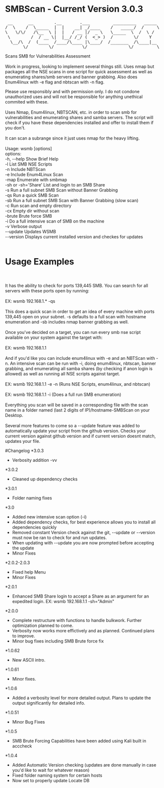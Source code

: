 # SMBScan - Current Version 3.0.3

<pre>
 __      __        .__       .___         _________   _____ __________ 
/  \    /  \_____  |  |    __| _/____    /   _____/  /     \\______   \
\   \/\/   /\__  \ |  |   / __ |/  _ \   \_____  \  /  \ /  \|    |  _/
 \        /  / __ \|  |__/ /_/ (  <_> )  /        \/    Y    \    |   \
  \__/\  /  (____  /____/\____ |\____/  /_______  /\____|__  /______  /
       \/        \/           \/                \/         \/       \/ 
</pre>


Scans SMB for Vulnerabilities Assessment
<br />
<br />
Work in progress, looking to implement several things still.
Uses nmap but packages all the NSE scans in one script for quick assessment as well as enumerating shares/smb servers and banner grabbing.
Also does Enum4linux with -e flag and nbtscan with -n flag.

Please use responsibly and with permission only.  I do not condone unauthorized uses and will not be responsible for anything unethical commited with these.
<br />
<br />
Uses Nmap, Enum4linux, NBTSCAN, etc. in order to scan smb for vulnerabilities and enumerating shares and samba servers.  The script will check if you have these dependencies installed and offer to install them if you don't.
<br />
<br />
It can scan a subrange since it just uses nmap for the heavy lifting.
<br />
<br />
Usage: wsmb <target> [options]
<br />
options:
<br />
-h, --help                    Show Brief Help
<br />
-l                            List SMB NSE Scripts
<br />
-n                            Include NBTScan
<br />
-e                            Include Enum4Linux Scan
<br />
-map                          Enumerate with smbmap
<br />
-sh or -sh='Share'            List and login to an SMB Share
<br />
-s                            Run a full subnet SMB Scan without Banner Grabbing
<br />
-qs                           Run a quick SMB Scan
<br />
-sb                           Run a full subnet SMB Scan with Banner Grabbing (slow scan)
<br />
-c                            Run scan and empty directory
<br />
-cx                           Empty dir without scan
<br />
-brute                        Brute force SMB
<br />
-i                            Do a full intensive scan of SMB on the machine
<br />
-v                            Verbose output
<br />
--update                      Updates WSMB
<br />
--version                     Displays current installed version and checkes for updates
<br />
<br />
# Usage Examples
<br />
<br />
It has the ability to check for ports 139,445 SMB.  You can search for all servers with these ports open by running:
<br />
<br />
EX: wsmb 192.168.1.* -qs
<br />
<br />
This does a quick scan in order to get an idea of every machine with ports 139,445 open on your subnet.  -s defaults to a full scan with hostname enumeration and -sb includes nmap banner grabbing as well.
<br />
<br />
Once you've decided on a target, you can run every smb nse script available on your system against the target with:
<br />
<br />
EX: wsmb 192.168.1.1
<br />
<br />
And if you'd like you can include enum4linux with -e and an NBTScan with -n.  An intensive scan can be run with -i, doing enum4linux, nbtscan, banner grabbing, and enumerating all samba shares (by checking if anon login is allowed) as well as running all NSE scripts against target.
<br />
<br />
EX: wsmb 192.168.1.1 -e -n (Runs NSE Scripts, enum4linux, and nbtscan)
<br />
<br />
EX: wsmb 192.168.1.1 -i (Does a full run SMB enumeration)
<br />
<br />
Everything you scan will be saved in a corresponding file with the scan name in a folder named (last 2 digits of IP)/hostname-SMBScan on your Desktop.
<br />
<br />
Several more features to come so a --update feature was added to automatically update your script from the github version.  Checks your current version against github version and if current version doesnt match, updates your file.

#Changelog
*3.0.3
<ul>
<li> Verbosity addition -vv</li>
</ul>

*3.0.2
<ul>
<li> Cleaned up dependency checks</li>
</ul>

*3.0.1
<ul>
<li> Folder naming fixes</li>
</ul>

*3.0
<ul>
<li> Added new intensive scan option (-i)</li>
<li> Added dependency checks, for best experience allows you to install all dependencies quickly</li>
<li> Removed constant Version check against the git, --update or --version must now be ran to check for and run updates.</li>
<li> When updating with --update you are now prompted before accepting the update</li>
<li> Minor Fixes</li>
</ul>

*2.0.2-2.0.3
<ul>
<li> Fixed help Menu</li>
<li> Minor Fixes</li>
</ul>

*2.0.1
<ul>
<li> Enhanced SMB Share login to accept a Share as an argument for an expedited login.  EX: wsmb 192.168.1.1 -sh="Admin"</li>
</ul>

*2.0.0
<ul>
<li> Complete restructure with functions to handle bulkwork. Further optimization planned to come.</li>
<li> Verbosity now works more effictively and as planned.  Continued plans to improve.</li>
<li> Minor bug fixes including SMB Brute force fix</li>
</ul>

*1.0.62
<ul>
<li> New ASCII intro.</li>
</ul>

*1.0.61
<ul>
<li> Minor fixes.</li>
</ul>

*1.0.6
<ul>
<li> Added a verbosity level for more detailed output.  Plans to update the output significantly for detailed info.</li>
</ul>

*1.0.51
<ul>
<li> Minor Bug Fixes</li>
</ul>

*1.0.5
<ul>
<li> SMB Brute Forcing Capabilities have been added using Kali built in acccheck</li>
</ul>

*1.0.4 
<ul>
<li>Added Automatic Version checking (updates are done manually in case you'd like to wait for whatever reason)</li>
<li>Fixed folder naming system for certain hosts</li>
<li>Now set to properly update Locate DB</li>
</ul>
